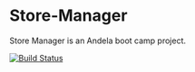 # Store-Manager

Store Manager is an Andela boot camp project.

[![Build Status](https://travis-ci.com/toluola/Store-Manager.svg?branch=develop)](https://travis-ci.com/toluola/Store-Manager)
